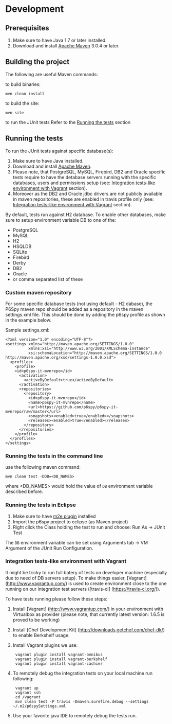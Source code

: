 # Development

## Prerequisites

1. Make sure to have Java 1.7 or later installed.
1. Download and install [Apache Maven](http://maven.apache.org) 3.0.4 or later.

## Building the project
The following are useful Maven commands:

to build binaries:

    mvn clean install

 to build the site:

    mvn site

 to run the JUnit tests Refer to the [Running the tests](#tests) section

## <a name="tests">Running the tests</a>

To run the JUnit tests against specific database(s):

1. Make sure to have Java installed.
1. Download and install [Apache Maven](http://maven.apache.org).
1. Please note, that PostgreSQL, MySQL, Firebird, DB2 and Oracle specific tests require to have the detabase servers running with the specific databases, users and permissions setup (see: [Integration tests-like environment with Vagrant](#vagrant) section).
1. Moreover as the DB2 and Oracle jdbc drivers are not publicly available in maven repositories, these are enabled in travis profile only (see: [Integration tests-like environment with Vagrant](#vagrant) section).

By default, tests run against H2 database. To enable other databases, make sure to setup environment variable DB to one of the:

  * PostgreSQL
  * MySQL
  * H2 
  * HSQLDB
  * SQLite
  * Firebird
  * Derby
  * DB2
  * Oracle
  * or comma separated list of these


### Custom maven repository

For some specific database tests (not using default - H2 dabase), the P6Spy maven repo should be added as a repository in the maven settings.xml file. This should be done
by adding the p6spy profile as shown in the example below.

Sample settings.xml:

```
<?xml version="1.0" encoding="UTF-8"?>
<settings xmlns="http://maven.apache.org/SETTINGS/1.0.0"
          xmlns:xsi="http://www.w3.org/2001/XMLSchema-instance" 
          xsi:schemaLocation="http://maven.apache.org/SETTINGS/1.0.0 http://maven.apache.org/xsd/settings-1.0.0.xsd">
  <profiles>
    <profile>
    <id>p6spy-it-mvnrepo</id>
      <activation>
        <activeByDefault>true</activeByDefault>
      </activation>
      <repositories>
        <repository>
          <id>p6spy-it-mvnrepo</id>
          <name>p6spy-it-mvnrepo</name>
          <url>https://github.com/p6spy/p6spy-it-mvnrepo/raw/master</url>
          <snapshots><enabled>true</enabled></snapshots>
          <releases><enabled>true</enabled></releases>
        </repository>
      </repositories>
    </profile>
  </profiles>
</settings>
```

### Running the tests in the command line

use the following maven command:

    mvn clean test -DDB=<DB_NAMES>

where &lt;DB_NAMES&gt; would hold the value of `DB` environment variable described before.

### Running the tests in Eclipse

1. Make sure to have [m2e plugin](http://eclipse.org/m2e/) installed 
1. Import the p6spy project to eclipse (as Maven project)
1. Right click the Class holding the test to run and choose: Run As -> JUnit Test

The `DB` environment variable can be set using Arguments tab -&gt; VM Argument of the JUnit Run Configuration.

### <a name="vagrant">Integration tests-like environment with Vagrant</a>

It might be tricky to run full batery of tests on developer machine (especially due to need of DB servers setup).
To make things easier, [Vagrant] (http://www.vagrantup.com/) is used to create environment close to the one running on our integration test servers ([travis-ci] (https://travis-ci.org/)).

To have tests running please follow these steps:

1. Install [Vagrant] (http://www.vagrantup.com/) in your environment with Virtualbox as provider (please note, that currently latest version: 1.6.5 is proved to be working)
1. Install [Chef Development Kit] (http://downloads.getchef.com/chef-dk/) to enable Berkshelf usage.
1. Install Vagrant plugins we use:

        vagrant plugin install vagrant-omnibus
        vagrant plugin install vagrant-berkshelf
        vagrant plugin install vagrant-cachier

1. To remotely debug the integration tests on your local machine run following:

        vagrant up
        vagrant ssh
        cd /vagrant
        mvn clean test -P travis -Dmaven.surefire.debug --settings ~/.m2/p6spySettings.xml
      
1. Use your favorite java IDE to remotely debug the tests run.

